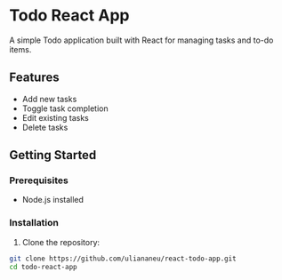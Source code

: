 # Todo React App

A simple Todo application built with React for managing tasks and to-do items.

## Features

- Add new tasks
- Toggle task completion
- Edit existing tasks
- Delete tasks

## Getting Started

### Prerequisites

- Node.js installed

### Installation

1. Clone the repository:

```bash
git clone https://github.com/uliananeu/react-todo-app.git
cd todo-react-app

